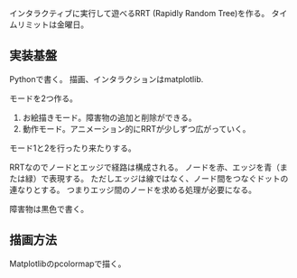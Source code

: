 インタラクティブに実行して遊べるRRT (Rapidly Random Tree)を作る。
タイムリミットは金曜日。

## 実装基盤

Pythonで書く。
描画、インタラクションはmatplotlib.

モードを2つ作る。

1. お絵描きモード。障害物の追加と削除ができる。
2. 動作モード。アニメーション的にRRTが少しずつ広がっていく。

モード1と2を行ったり来たりする。

RRTなのでノードとエッジで経路は構成される。
ノードを赤、エッジを青（または緑）で表現する。
ただしエッジは線ではなく、ノード間をつなぐドットの連なりとする。
つまりエッジ間のノードを求める処理が必要になる。

障害物は黒色で書く。

## 描画方法

Matplotlibのpcolormapで描く。
